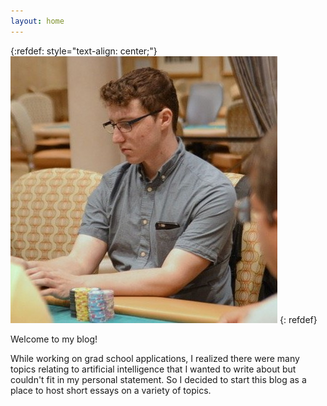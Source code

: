 ```yaml
---
layout: home
---
```


{:refdef: style="text-align: center;"}
![me](/assets/headshot.jpeg)
{: refdef}

Welcome to my blog!

While working on grad school applications, I realized there were many topics relating to artificial intelligence that I wanted to write about but couldn't fit in my personal statement. So I decided to start this blog as a place to host short essays on a variety of topics.
